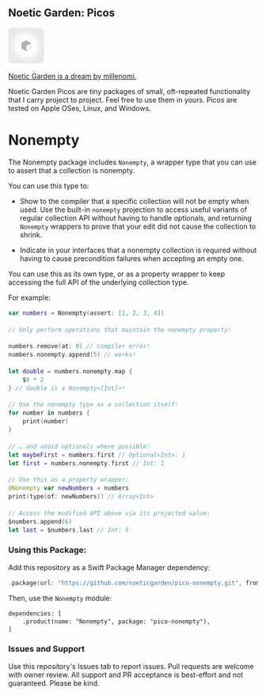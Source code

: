 ## Noetic Garden: Picos

<img src="Docs/Picos.png" width="72" height="72" alt="" />

[Noetic Garden is a dream by millenomi.](https://noetic.garden)

Noetic Garden Picos are tiny packages of small, oft-repeated functionality that I carry project to project. Feel free to use them in yours. Picos are tested on Apple OSes, Linux, and Windows.

# Nonempty

The Nonempty package includes `Nonempty`, a wrapper type that you can use to assert that a collection is nonempty.

You can use this type to:

- Show to the compiler that a specific collection will not be empty when used. Use the built-in `nonempty` projection to access useful variants of regular collection API without having to handle optionals, and returning `Nonempty` wrappers to prove that your edit did not cause the collection to shrink.

- Indicate in your interfaces that a nonempty collection is required without having to cause precondition failures when accepting an empty one.

You can use this as its own type, or as a property wrapper to keep accessing the full API of the underlying collection type.

For example:

```swift
var numbers = Nonempty(assert: [1, 2, 3, 4])

// Only perform operations that maintain the nonempty property:

numbers.remove(at: 0) // compiler error!
numbers.nonempty.append(5) // works!

let double = numbers.nonempty.map {
    $0 * 2
} // double is a Nonempty<[Int]>!

// Use the nonempty type as a collection itself:
for number in numbers {
    print(number)
}

// … and avoid optionals where possible:
let maybeFirst = numbers.first // Optional<Int>: 1
let first = numbers.nonempty.first // Int: 1

// Use this as a property wrapper:
@Nonempty var newNumbers = numbers
print(type(of: newNumbers)) // Array<Int>

// Access the modified API above via its projected value:
$numbers.append(6)
let last = $numbers.last // Int: 6
```

### Using this Package:

Add this repository as a Swift Package Manager dependency:

```swift
.package(url: "https://github.com/noeticgarden/pico-nonempty.git", from: "1.0.0"),
```

Then, use the `Nonempty` module:

```
dependencies: [
    .product(name: "Nonempty", package: "pico-nonempty"),
]
```

### Issues and Support

Use this repository's Issues tab to report issues. Pull requests are welcome with owner review. All support and PR acceptance is best-effort and not guaranteed. Please be kind.
